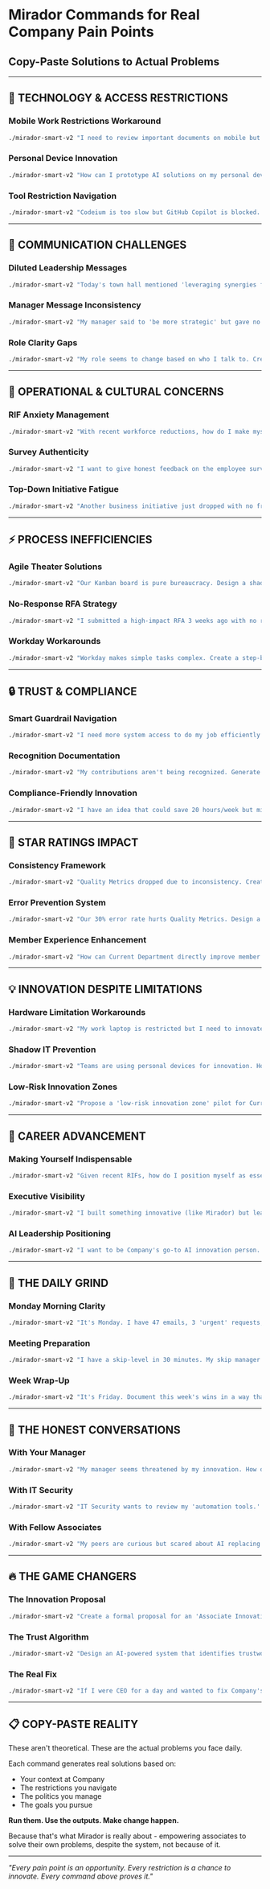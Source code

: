 # Mirador Commands for Real Company Pain Points
## Copy-Paste Solutions to Actual Problems

---

## 🔧 TECHNOLOGY & ACCESS RESTRICTIONS

### Mobile Work Restrictions Workaround
```bash
./mirador-smart-v2 "I need to review important documents on mobile but can't screenshot or use Office apps. Create a compliant workflow that maintains productivity without violating AUP."
```

### Personal Device Innovation
```bash
./mirador-smart-v2 "How can I prototype AI solutions on my personal device while ensuring they're enterprise-ready and compliant when I bring them to work?"
```

### Tool Restriction Navigation
```bash
./mirador-smart-v2 "Codeium is too slow but GitHub Copilot is blocked. What approved tools can I chain together to achieve similar productivity gains?"
```

---

## 💬 COMMUNICATION CHALLENGES

### Diluted Leadership Messages
```bash
./mirador-smart-v2 "Today's town hall mentioned 'leveraging synergies for customer-obsessed innovation.' Translate this into 5 specific actions I can take this week in Current Department."
```

### Manager Message Inconsistency
```bash
./mirador-smart-v2 "My manager said to 'be more strategic' but gave no specifics. Generate a strategic plan for Current Department that I can review with them, including concrete deliverables."
```

### Role Clarity Gaps
```bash
./mirador-smart-v2 "My role seems to change based on who I talk to. Create a clear RACI matrix for my position based on Current Role standard responsibilities."
```

---

## 🏢 OPERATIONAL & CULTURAL CONCERNS

### RIF Anxiety Management
```bash
./mirador-smart-v2 "With recent workforce reductions, how do I make myself indispensable while maintaining work-life balance? Focus on Current Department value creation."
```

### Survey Authenticity
```bash
./mirador-smart-v2 "I want to give honest feedback on the employee survey without risking scrutiny. How do I frame constructive criticism positively?"
```

### Top-Down Initiative Fatigue
```bash
./mirador-smart-v2 "Another business initiative just dropped with no frontline input. How do I implement it efficiently while addressing the actual problems it ignores?"
```

---

## ⚡ PROCESS INEFFICIENCIES

### Agile Theater Solutions
```bash
./mirador-smart-v2 "Our Kanban board is pure bureaucracy. Design a shadow tracking system that satisfies management while actually helping me work efficiently."
```

### No-Response RFA Strategy
```bash
./mirador-smart-v2 "I submitted a high-impact RFA 3 weeks ago with no response. Craft a follow-up strategy that gets attention without seeming pushy."
```

### Workday Workarounds
```bash
./mirador-smart-v2 "Workday makes simple tasks complex. Create a step-by-step guide for common tasks like PTO requests that I can share with my team."
```

---

## 🔒 TRUST & COMPLIANCE

### Smart Guardrail Navigation
```bash
./mirador-smart-v2 "I need more system access to do my job efficiently but don't want AUP violations. Create a business case for trusted associate privileges in Current Department."
```

### Recognition Documentation
```bash
./mirador-smart-v2 "My contributions aren't being recognized. Generate a weekly impact report template that makes my value undeniable to leadership."
```

### Compliance-Friendly Innovation
```bash
./mirador-smart-v2 "I have an idea that could save 20 hours/week but might push compliance boundaries. How do I pilot it safely with full documentation?"
```

---

## 🌟 STAR RATINGS IMPACT

### Consistency Framework
```bash
./mirador-smart-v2 "Quality Metrics dropped due to inconsistency. Create a checklist system for my team that ensures every process follows the same high standard."
```

### Error Prevention System
```bash
./mirador-smart-v2 "Our 30% error rate hurts Quality Metrics. Design a pre-check system that catches mistakes before they impact members."
```

### Member Experience Enhancement
```bash
./mirador-smart-v2 "How can Current Department directly improve member satisfaction scores? Give me 5 initiatives I can implement without additional resources."
```

---

## 💡 INNOVATION DESPITE LIMITATIONS

### Hardware Limitation Workarounds
```bash
./mirador-smart-v2 "My work laptop is restricted but I need to innovate. What can I build using only approved tools that demonstrates AI value?"
```

### Shadow IT Prevention
```bash
./mirador-smart-v2 "Teams are using personal devices for innovation. How do I channel this energy into compliant solutions that IT will actually support?"
```

### Low-Risk Innovation Zones
```bash
./mirador-smart-v2 "Propose a 'low-risk innovation zone' pilot for Current Department where guardrails are relaxed for non-PHI work. Include success metrics."
```

---

## 🚀 CAREER ADVANCEMENT

### Making Yourself Indispensable
```bash
./mirador-smart-v2 "Given recent RIFs, how do I position myself as essential to Company's AI transformation while excelling in my current Current Department role?"
```

### Executive Visibility
```bash
./mirador-smart-v2 "I built something innovative (like Mirador) but leadership doesn't know. Create a strategic reveal plan that builds support without threatening anyone."
```

### AI Leadership Positioning
```bash
./mirador-smart-v2 "I want to be Company's go-to AI innovation person. What specific actions over the next 90 days would make this transition inevitable?"
```

---

## 🎯 THE DAILY GRIND

### Monday Morning Clarity
```bash
./mirador-smart-v2 "It's Monday. I have 47 emails, 3 'urgent' requests, and a town hall at 2pm. Create a prioritized action plan that addresses everything efficiently."
```

### Meeting Preparation
```bash
./mirador-smart-v2 "I have a skip-level in 30 minutes. My skip manager cares about innovation and Quality Metrics. Prepare talking points that showcase my value."
```

### Week Wrap-Up
```bash
./mirador-smart-v2 "It's Friday. Document this week's wins in a way that builds my case for promotion while helping my manager look good too."
```

---

## 💬 THE HONEST CONVERSATIONS

### With Your Manager
```bash
./mirador-smart-v2 "My manager seems threatened by my innovation. How do I share Mirador's success in a way that makes them a champion, not a blocker?"
```

### With IT Security
```bash
./mirador-smart-v2 "IT Security wants to review my 'automation tools.' Prepare a presentation that shows complete compliance while highlighting innovation value."
```

### With Fellow Associates
```bash
./mirador-smart-v2 "My peers are curious but scared about AI replacing them. How do I introduce Mirador as an empowerment tool, not a threat?"
```

---

## 🔥 THE GAME CHANGERS

### The Innovation Proposal
```bash
./mirador-smart-v2 "Create a formal proposal for an 'Associate Innovation Lab' where employees can build solutions like Mirador with reduced restrictions but full accountability."
```

### The Trust Algorithm
```bash
./mirador-smart-v2 "Design an AI-powered system that identifies trustworthy associates for increased access privileges based on their track record, not their title."
```

### The Real Fix
```bash
./mirador-smart-v2 "If I were CEO for a day and wanted to fix Company's real problems, what 5 changes would have the biggest impact on associate satisfaction and Quality Metrics?"
```

---

## 📋 COPY-PASTE REALITY

These aren't theoretical. These are the actual problems you face daily.

Each command generates real solutions based on:
- Your context at Company
- The restrictions you navigate
- The politics you manage
- The goals you pursue

**Run them. Use the outputs. Make change happen.**

Because that's what Mirador is really about - empowering associates to solve their own problems, despite the system, not because of it.

---

*"Every pain point is an opportunity. Every restriction is a chance to innovate. Every command above proves it."*